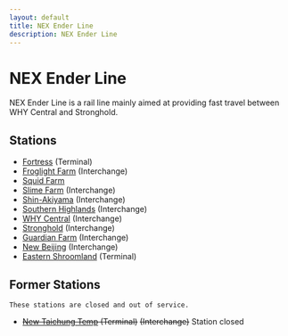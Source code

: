 ```yaml
---
layout: default
title: NEX Ender Line
description: NEX Ender Line
---
```


# NEX Ender Line

NEX Ender Line is a rail line mainly aimed at providing fast travel between WHY
Central and Stronghold.

## Stations

- [Fortress](/rail-stations/fortress) (Terminal)
- [Froglight Farm](/rail-stations/froglight-farm) (Interchange)
- [Squid Farm](/rail-stations/squid-farm)
- [Slime Farm](/rail-stations/slime-farm) (Interchange)
- [Shin-Akiyama](/rail-stations/shin-akiyama) (Interchange)
- [Southern Highlands](/rail-stations/southern-highlands) (Interchange)
- [WHY Central](/rail-stations/why-central) (Interchange)
- [Stronghold](/rail-stations/stronghold) (Interchange)
- [Guardian Farm](/rail-stations/guardian-farm) (Interchange)
- [New Beijing](/rail-stations/new-beijing) (Interchange)
- [Eastern Shroomland](/rail-stations/eastern-shroomland) (Terminal)

## Former Stations

```warning
These stations are closed and out of service.
```

- ~~[New Taichung Temp](/rail-stations/new-taichung-temp) (Terminal)~~
    ~~(Interchange)~~ Station closed

